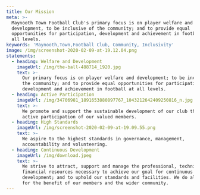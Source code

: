 ```yaml
---
title: Our Mission
meta: >-
  Maynooth Town Football Club's primary focus is on player welfare and
  development, to be inclusive of the community; and to provide equal
  opportunities for participation, development and achievement in football at
  all levels.
keywords: 'Maynooth,Town,Football Club, Community, Inclusivity'
image: /img/screenshot-2020-02-09-at-19.12.04.png
statements:
  - heading: Welfare and Development
    imageUrl: /img/the-ball-488714_1920.jpg
    text: >-
      Our primary focus is on player welfare and development; to be inclusive of
      the community; and to provide equal opportunities for participation,
      development and achievement in football at all levels.
  - heading: Active Participation
    imageUrl: /img/34706981_1891653880897767_1043212642409250816_n.jpg
    text: >-
      We promote and support the sustainable development of our club through the
      active participation of our valued members.
  - heading: High Standards
    imageUrl: /img/screenshot-2020-02-09-at-19.09.55.png
    text: >-
      We aspire to the highest standards in governance, management,
      accountability and volunteering.
  - heading: Continuous Development
    imageUrl: /img/download.jpeg
    text: >-
      We strive to attract, support and manage the professional, technical and
      financial resources necessary to achieve our goal for continuous
      development; and to uphold our standards and facilities. We do all of this
      for the benefit of our members and the wider community.
---
```


